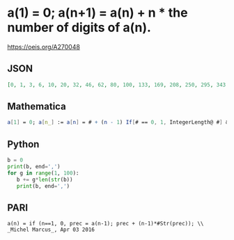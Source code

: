 # a\(1\) \= 0; a\(n\+1\) \= a\(n\) \+ n \* the number of digits of a\(n\)\.
https://oeis.org/A270048
## JSON
```JSON
[0, 1, 3, 6, 10, 20, 32, 46, 62, 80, 100, 133, 169, 208, 250, 295, 343, 394, 448, 505, 565, 628, 694, 763, 835, 910, 988, 1069, 1181, 1297, 1417, 1541, 1669, 1801, 1937, 2077, 2221, 2369, 2521, 2677, 2837, 3001, 3169, 3341, 3517, 3697, 3881, 4069, 4261, 4457, 4657, 4861, 5069, 5281, 5497, 5717, 5941]
```
## Mathematica
```Mathematica
a[1] = 0; a[n_] := a[n] = # + (n - 1) If[# == 0, 1, IntegerLength@ #] &@ a[n - 1]; Table[a@ n, {n, 57}] (* _Michael De Vlieger_, Mar 09 2016 *)
```
## Python
```Python
b = 0
print(b, end=',')
for g in range(1, 100):
   b += g*len(str(b))
   print(b, end=',')
```
## PARI
```PARI
a(n) = if (n==1, 0, prec = a(n-1); prec + (n-1)*#Str(prec)); \\ _Michel Marcus_, Apr 03 2016
```
